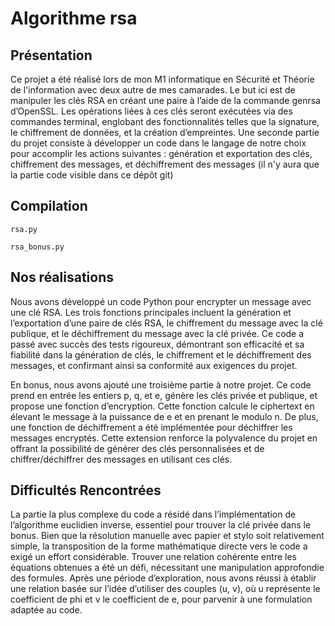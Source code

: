 # Algorithme rsa 

## Présentation

Ce projet a été réalisé lors de mon M1 informatique en Sécurité et Théorie de l'information avec deux autre de mes camarades. 
Le but ici est de manipuler les clés RSA en créant une paire à l’aide de la
commande genrsa d’OpenSSL. Les opérations liées à ces clés seront exécutées via
des commandes terminal, englobant des fonctionnalités telles que la signature, le
chiffrement de données, et la création d’empreintes. Une seconde partie du projet
consiste à développer un code dans le langage de notre choix pour accomplir les
actions suivantes : génération et exportation des clés, chiffrement des messages, et
déchiffrement des messages (il n'y aura que la partie code visible dans ce dépôt git)

## Compilation

`rsa.py`

`rsa_bonus.py`

## Nos réalisations

Nous avons développé un code Python
pour encrypter un message avec une clé RSA. Les trois fonctions principales incluent la génération et l’exportation d’une paire de clés RSA, le chiffrement du
message avec la clé publique, et le déchiffrement du message avec la clé privée.
Ce code a passé avec succès des tests rigoureux, démontrant son efficacité et sa
fiabilité dans la génération de clés, le chiffrement et le déchiffrement des messages,
et confirmant ainsi sa conformité aux exigences du projet.

En bonus, nous avons ajouté une troisième partie à notre projet.
Ce code prend en entrée les entiers p, q, et e, génère
les clés privée et publique, et propose une fonction d’encryption. Cette fonction
calcule le ciphertext en élevant le message à la puissance de e et en prenant le
modulo n. De plus, une fonction de déchiffrement a été implémentée pour déchiffrer les messages encryptés. Cette extension renforce la polyvalence du projet en
offrant la possibilité de générer des clés personnalisées et de chiffrer/déchiffrer des
messages en utilisant ces clés.

## Difficultés Rencontrées

La partie la plus complexe du code a résidé dans l’implémentation de l’algorithme euclidien inverse, essentiel pour trouver la clé privée dans le bonus. Bien
que la résolution manuelle avec papier et stylo soit relativement simple, la transposition de la forme mathématique directe vers le code a exigé un effort considérable.
Trouver une relation cohérente entre les équations obtenues a été un défi, nécessitant une manipulation approfondie des formules. Après une période d’exploration,
nous avons réussi à établir une relation basée sur l’idée d’utiliser des couples (u,
v), où u représente le coefficient de phi et v le coefficient de e, pour parvenir à une
formulation adaptée au code.

